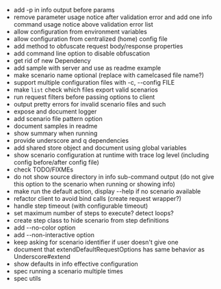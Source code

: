 * add -p in info output before params
* remove parameter usage notice after validation error and add one info command usage notice above validation error list
* allow configuration from environment variables
* allow configuration from centralized (home) config file
* add method to obfuscate request body/response properties
* add command line option to disable obfuscation
* get rid of new Dependency
* add sample with server and use as readme example
* make scenario name optional (replace with camelcased file name?)
* support multiple configuration files with -c, --config FILE
* make `list` check which files export valid scenarios
* run request filters before passing options to client
* output pretty errors for invalid scenario files and such
* expose and document logger
* add scenario file pattern option
* document samples in readme
* show summary when running
* provide underscore and q dependencies
* add shared store object and document using global variables
* show scenario configuration at runtime with trace log level (including config before/after config file)
* check TODO/FIXMEs
* do not show source directory in info sub-command output (do not give this option to the scenario when running or showing info)
* make run the default action, display --help if no scenario available
* refactor client to avoid bind calls (create request wrapper?)
* handle step timeout (with configurable timeout)
* set maximum number of steps to execute? detect loops?
* create step class to hide scenario from step definitions
* add --no-color option
* add --non-interactive option
* keep asking for scenario identifier if user doesn't give one
* document that extendDefaultRequestOptions has same behavior as Underscore#extend
* show defaults in info effective configuration
* spec running a scenario multiple times
* spec utils
